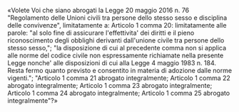 «Volete Voi che siano abrogati la Legge 20 maggio  2016  n.  76
"Regolamento delle Unioni civili tra persone  dello  stesso  sesso  e
disciplina delle convivenze", limitatamente a: 
        Articolo 1 comma 20: limitatamente alle parole: 
          "al solo fine di assicurare l'effettivita' dei diritti e il
pieno riconoscimento degli obblighi derivanti dall'unione civile  tra
persone dello stesso sesso,"; 
          "la disposizione di cui al precedente comma non si  applica
alle norme del  codice  civile  non  espressamente  richiamate  nella
presente Legge nonche' alle disposizioni di cui alla Legge  4  maggio
1983 n. 184. Resta fermo quanto previsto e consentito in  materia  di
adozione dalle norme vigenti."; 
        "Articolo 1 comma 21 abrogato integralmente; 
        Articolo 1 comma 22 abrogato integralmente; 
        Articolo 1 comma 23 abrogato integralmente; 
        Articolo 1 comma 24 abrogato integralmente; 
        Articolo 1 comma 25 abrogato integralmente"?»
